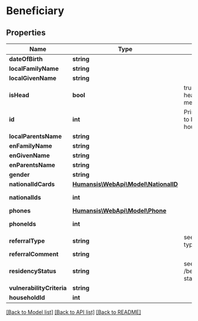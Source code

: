 # Beneficiary

## Properties
Name | Type | Description | Notes
------------ | ------------- | ------------- | -------------
**dateOfBirth** | **string** |  | 
**localFamilyName** | **string** |  | 
**localGivenName** | **string** |  | 
**isHead** | **bool** | true &#x3D; Beneficiary is HH head, otherwise is HH member | 
**id** | **int** | Primary identifier. Needs to be set when editing household members. | [optional] 
**localParentsName** | **string** |  | [optional] 
**enFamilyName** | **string** |  | [optional] 
**enGivenName** | **string** |  | [optional] 
**enParentsName** | **string** |  | [optional] 
**gender** | **string** |  | [optional] 
**nationalIdCards** | [**Humansis\WebApi\Model\NationalID**](NationalID.md) |  | [optional] 
**nationalIds** | **int** |  | [optional] [readonly] 
**phones** | [**Humansis\WebApi\Model\Phone**](Phone.md) |  | [optional] 
**phoneIds** | **int** |  | [optional] [readonly] 
**referralType** | **string** | see /beneficiary/referral-types | [optional] 
**referralComment** | **string** |  | [optional] 
**residencyStatus** | **string** | see /beneficiaries/residency-statuses | [optional] 
**vulnerabilityCriteria** | **string** |  | [optional] 
**householdId** | **int** |  | [optional] 

[[Back to Model list]](../README.md#documentation-for-models) [[Back to API list]](../README.md#documentation-for-api-endpoints) [[Back to README]](../README.md)


